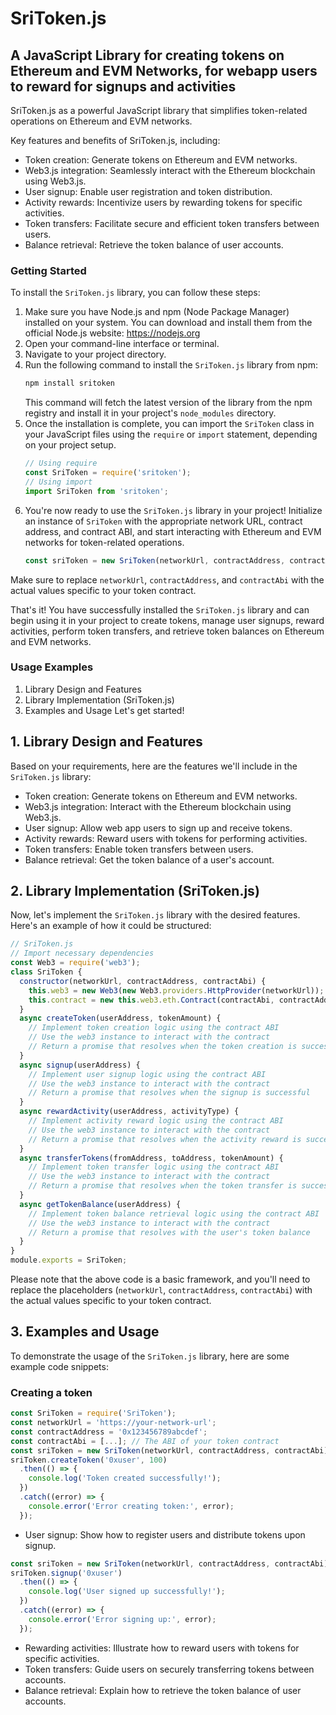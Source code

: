 # SriToken.js
## A JavaScript Library for creating tokens on Ethereum and EVM Networks, for webapp users to reward for signups and activities 
SriToken.js as a powerful JavaScript library that simplifies token-related operations on Ethereum and EVM networks.

Key features and benefits of SriToken.js, including:
- Token creation: Generate tokens on Ethereum and EVM networks.
- Web3.js integration: Seamlessly interact with the Ethereum blockchain using Web3.js.
- User signup: Enable user registration and token distribution.
- Activity rewards: Incentivize users by rewarding tokens for specific activities.
- Token transfers: Facilitate secure and efficient token transfers between users.
- Balance retrieval: Retrieve the token balance of user accounts.

### Getting Started
To install the `SriToken.js` library, you can follow these steps:
1. Make sure you have Node.js and npm (Node Package Manager) installed on your system. You can download and install them from the official Node.js website: https://nodejs.org
2. Open your command-line interface or terminal.
3. Navigate to your project directory.
4. Run the following command to install the `SriToken.js` library from npm:
   ```bash
   npm install sritoken
   ```
   This command will fetch the latest version of the library from the npm registry and install it in your project's `node_modules` directory.
5. Once the installation is complete, you can import the `SriToken` class in your JavaScript files using the `require` or `import` statement, depending on your project setup.
   ```javascript
   // Using require
   const SriToken = require('sritoken');
   // Using import
   import SriToken from 'sritoken';
   ```
6. You're now ready to use the `SriToken.js` library in your project! Initialize an instance of `SriToken` with the appropriate network URL, contract address, and contract ABI, and start interacting with Ethereum and EVM networks for token-related operations.
   ```javascript
   const sriToken = new SriToken(networkUrl, contractAddress, contractAbi);
   ```
Make sure to replace `networkUrl`, `contractAddress`, and `contractAbi` with the actual values specific to your token contract.

That's it! You have successfully installed the `SriToken.js` library and can begin using it in your project to create tokens, manage user signups, reward activities, perform token transfers, and retrieve token balances on Ethereum and EVM networks.

### Usage Examples
1. Library Design and Features
2. Library Implementation (SriToken.js)
3. Examples and Usage
Let's get started!

## 1. Library Design and Features
Based on your requirements, here are the features we'll include in the `SriToken.js` library:
- Token creation: Generate tokens on Ethereum and EVM networks.
- Web3.js integration: Interact with the Ethereum blockchain using Web3.js.
- User signup: Allow web app users to sign up and receive tokens.
- Activity rewards: Reward users with tokens for performing activities.
- Token transfers: Enable token transfers between users.
- Balance retrieval: Get the token balance of a user's account.

## 2. Library Implementation (SriToken.js)
Now, let's implement the `SriToken.js` library with the desired features. Here's an example of how it could be structured:
```javascript
// SriToken.js
// Import necessary dependencies
const Web3 = require('web3');
class SriToken {
  constructor(networkUrl, contractAddress, contractAbi) {
    this.web3 = new Web3(new Web3.providers.HttpProvider(networkUrl));
    this.contract = new this.web3.eth.Contract(contractAbi, contractAddress);
  }
  async createToken(userAddress, tokenAmount) {
    // Implement token creation logic using the contract ABI
    // Use the web3 instance to interact with the contract
    // Return a promise that resolves when the token creation is successful
  }
  async signup(userAddress) {
    // Implement user signup logic using the contract ABI
    // Use the web3 instance to interact with the contract
    // Return a promise that resolves when the signup is successful
  }
  async rewardActivity(userAddress, activityType) {
    // Implement activity reward logic using the contract ABI
    // Use the web3 instance to interact with the contract
    // Return a promise that resolves when the activity reward is successful
  }
  async transferTokens(fromAddress, toAddress, tokenAmount) {
    // Implement token transfer logic using the contract ABI
    // Use the web3 instance to interact with the contract
    // Return a promise that resolves when the token transfer is successful
  }
  async getTokenBalance(userAddress) {
    // Implement token balance retrieval logic using the contract ABI
    // Use the web3 instance to interact with the contract
    // Return a promise that resolves with the user's token balance
  }
}
module.exports = SriToken;
```
Please note that the above code is a basic framework, and you'll need to replace the placeholders (`networkUrl`, `contractAddress`, `contractAbi`) with the actual values specific to your token contract.

## 3. Examples and Usage
To demonstrate the usage of the `SriToken.js` library, here are some example code snippets:

### Creating a token
```javascript
const SriToken = require('SriToken');
const networkUrl = 'https://your-network-url';
const contractAddress = '0x123456789abcdef';
const contractAbi = [...]; // The ABI of your token contract
const sriToken = new SriToken(networkUrl, contractAddress, contractAbi);
sriToken.createToken('0xuser', 100)
  .then(() => {
    console.log('Token created successfully!');
  })
  .catch((error) => {
    console.error('Error creating token:', error);
  });
```

- User signup: Show how to register users and distribute tokens upon signup.
```javascript
const sriToken = new SriToken(networkUrl, contractAddress, contractAbi);
sriToken.signup('0xuser')
  .then(() => {
    console.log('User signed up successfully!');
  })
  .catch((error) => {
    console.error('Error signing up:', error);
  });
```

- Rewarding activities: Illustrate how to reward users with tokens for specific activities.
- Token transfers: Guide users on securely transferring tokens between accounts.
- Balance retrieval: Explain how to retrieve the token balance of user accounts.





